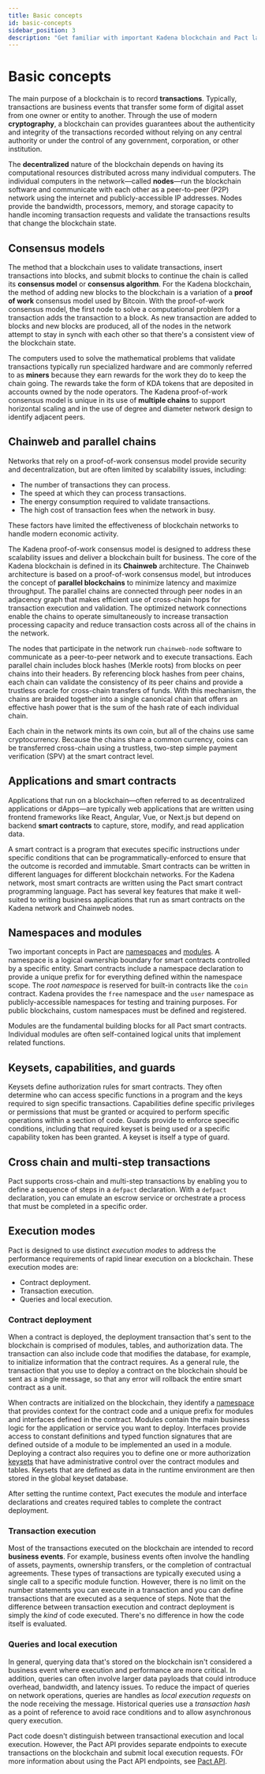 ```yaml
---
title: Basic concepts
id: basic-concepts
sidebar_position: 3
description: "Get familiar with important Kadena blockchain and Pact language concepts and terminology."
---
```


# Basic concepts

The main purpose of a blockchain is to record **transactions**.
Typically, transactions are business events that transfer some form of digital asset from one owner or entity to another.
Through the use of modern **cryptography**, a blockchain can provides guarantees about the authenticity and integrity of the transactions recorded without relying on any central authority or under the control of any government, corporation, or other institution.

The **decentralized** nature of the blockchain depends on having its computational resources distributed across many individual computers.
The individual computers in the network—called **nodes**—run the blockchain software and communicate with each other as a peer-to-peer (P2P) network using the internet and publicly-accessible IP addresses. 
Nodes provide the bandwidth, processors, memory, and storage capacity to handle incoming transaction requests and validate the transactions results that change the blockchain state.

## Consensus models

The method that a blockchain uses to validate transactions, insert transactions into blocks, and submit blocks to continue the chain is called its **consensus model** or **consensus algorithm**. 
For the Kadena blockchain, the method of adding new blocks to the blockchain is a variation of a **proof of work** consensus model used by Bitcoin.
With the proof-of-work consensus model, the first node to solve a computational problem for a transaction adds the transaction to a block.
As new transaction are added to blocks and new blocks are produced, all of the nodes in the network attempt to stay in synch with each other so that there's a consistent view of the blockchain state.

The computers used to solve the mathematical problems that validate transactions typically run specialized hardware and are commonly referred to as **miners** because they earn rewards for the work they do to keep the chain going.
The rewards take the form of KDA tokens that are deposited in accounts owned by the node operators.
The Kadena proof-of-work consensus model is unique in its use of **multiple chains** to support horizontal scaling and in the use of degree and diameter network design to identify adjacent peers.

## Chainweb and parallel chains

Networks that rely on a proof-of-work consensus model provide security and decentralization, but are often limited by scalability issues, including:

- The number of transactions they can process.
- The speed at which they can process transactions.
- The energy consumption required to validate transactions.
- The high cost of transaction fees when the network in busy.
  
These factors have limited the effectiveness of blockchain networks to handle modern economic activity. 

The Kadena proof-of-work consensus model is designed to address these scalability issues and deliver a blockchain built for business.
The core of the Kadena blockchain is defined in its **Chainweb** architecture.
The Chainweb architecture is based on a proof-of-work consensus model, but introduces the concept of **parallel blockchains** to minimize latency and maximize throughput.
The parallel chains are connected through peer nodes in an adjacency graph that makes efficient use of cross-chain hops for transaction execution and validation.
The optimized network connections enable the chains to operate simultaneously to increase transaction processing capacity and reduce transaction costs across all of the chains in the network.

The nodes that participate in the network run `chainweb-node` software to communicate as a peer-to-peer network and to execute transactions.
Each parallel chain includes block hashes (Merkle roots) from blocks on peer chains into their headers.
By referencing block hashes from peer chains, each chain can validate the consistency of its peer chains and provide a trustless oracle for cross-chain transfers of funds.
With this mechanism, the chains are braided together into a single canonical chain that offers an effective hash power that is the sum of the hash rate of each individual chain. 

Each chain in the network mints its own coin, but all of the chains use same cryptocurrency.
Because the chains share a common currency, coins can be transferred cross-chain using a trustless, two-step simple payment verification (SPV) at the smart contract level.

## Applications and smart contracts

Applications that run on a blockchain—often referred to as decentralized applications or dApps—are typically web applications that are written using frontend frameworks like React, Angular, Vue, or Next.js but depend on backend **smart contracts** to capture, store, modify, and read application data.

A smart contract is a program that executes specific instructions under specific conditions that can be programmatically-enforced to ensure that the outcome is recorded and immutable. 
Smart contracts can be written in different languages for different blockchain networks.
For the Kadena network, most smart contracts are written using the Pact smart contract programming language.
Pact has several key features that make it well-suited to writing business applications that run as smart contracts on the Kadena network and Chainweb nodes.

## Namespaces and modules

Two important concepts in Pact are [namespaces](/resources/glossary#namespace) and [modules](/resources/glossary#namespace).
A namespace is a logical ownership boundary for smart contracts controlled by a specific entity.
Smart contracts include a namespace declaration to provide a unique prefix for for everything defined within the namespace scope. 
The _root namespace_ is reserved for built-in contracts like the `coin` contract. 
Kadena provides the `free` namespace and the `user` namespace as publicly-accessible namespaces for testing and training purposes.
For public blockchains, custom namespaces must be defined and registered.

Modules are the fundamental building blocks for all Pact smart contracts. 
Individual modules are often self-contained logical units that implement related functions. 

## Keysets, capabilities, and guards

Keysets define authorization rules for smart contracts. 
They often determine who can access specific functions in a program and the keys required to sign specific transactions.
Capabilities define specific privileges or permissions that must be granted or acquired to perform specific operations within a section of code.
Guards provide to enforce specific conditions, including that required keyset is being used or a specific capability token has been granted.
A keyset is itself a type of guard.

## Cross chain and multi-step transactions 

Pact supports cross-chain and multi-step transactions by enabling you to define a sequence of steps in a `defpact` declaration. 
With a `defpact` declaration, you can emulate an escrow service or orchestrate a process that must be completed in a specific order.

## Execution modes

Pact is designed to use distinct _execution modes_ to address the performance requirements of rapid linear execution on a blockchain. 
These execution modes are:

- Contract deployment.
- Transaction execution.
- Queries and local execution.

### Contract deployment

When a contract is deployed, the deployment transaction that's sent to the blockchain is comprised of modules, tables, and authorization data.
The transaction can also include code that modifies the database, for example, to initialize information that the contract requires.
As a general rule, the transaction that you use to deploy a contract on the blockchain should be sent as a single message, so that any error will rollback the entire smart contract as a unit.

When contracts are initialized on the blockchain, they identify a [namespace](#namespaces) that provides context for the contract code and a unique prefix for modules and interfaces defined in the contract.
Modules contain the main business logic for the application or service you want to deploy.
Interfaces provide access to constant definitions and typed function signatures that are defined outside of a module to be implemented an used in a module.
Deploying a contract also requires you to define one or more authorization [keysets](#keysets) that have administrative control over the contract modules and tables. 
Keysets that are defined as data in the runtime environment are then stored in the global keyset database.

After setting the runtime context, Pact executes the module and interface declarations and creates required tables to complete the contract deployment.

### Transaction execution

Most of the transactions executed on the blockchain are intended to record **business events**. 
For example, business events often involve the handling of assets, payments, ownership transfers, or the completion of contractual agreements. 
These types of transactions are typically executed using a single call to a specific module function. 
However, there is no limit on the number statements you can execute in a transaction and you can define transactions that are executed as a sequence of steps.
Note that the difference between transaction execution and contract deployment is simply the _kind_ of code executed.
There's no difference in how the code itself is evaluated.

### Queries and local execution

In general, querying data that's stored on the blockchain isn't considered a business event where execution and performance are more critical.
In addition, queries can often involve larger data payloads that could introduce overhead, bandwidth, and latency issues.
To reduce the impact of queries on network operations, queries are handles as _local execution requests_ on the node receiving the message. 
Historical queries use a _transaction hash_ as a point of reference to avoid race conditions and to allow asynchronous query execution.

Pact code doesn't distinguish between transactional execution and local execution.
However, the Pact API provides separate endpoints to execute transactions on the blockchain and submit local execution requests.
FOr more information about using the Pact API endpoints, see [Pact API](/api/pact-api).


